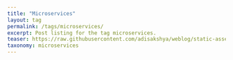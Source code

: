 ```yaml
---
title: "Microservices"
layout: tag
permalink: /tags/microservices/
excerpt: Post listing for the tag microservices.
teaser: https://raw.githubusercontent.com/adisakshya/weblog/static-assets/tags/microservices.webp
taxonomy: microservices
---
```

